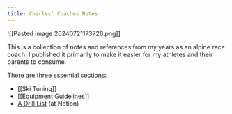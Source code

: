 ```yaml
---
title: Charles' Coaches Notes
---
```

![[Pasted image 20240721173726.png]]

This is a collection of notes and references from my years as an alpine race coach. I published it primarily to make it easier for my athletes and their parents to consume.

There are three essential sections:
- [[Ski Tuning]]
- [[Equipment Guidelines]]
- [A Drill List](https://unixrealm.notion.site/42c1e999076147cd9839471efc8ebf94?v=c5bb58c03e0348a894fadd66849eb838) (at Notion)